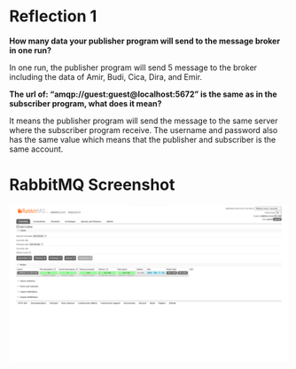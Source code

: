 # Reflection 1

**How many data your publisher program will send to the message broker in one run?**

In one run, the publisher program will send 5 message to the broker including the data of Amir, Budi, Cica, Dira, and Emir.

**The url of: “amqp://guest:guest@localhost:5672” is the same as in the subscriber program, what does it mean?**

It means the publisher program will send the message to the same server where the subscriber program receive. The username and password also has the same value which means that the publisher and subscriber is the same account.

# RabbitMQ Screenshot

![RabbitMQ Overview Screenshot](/assets/image.png)
